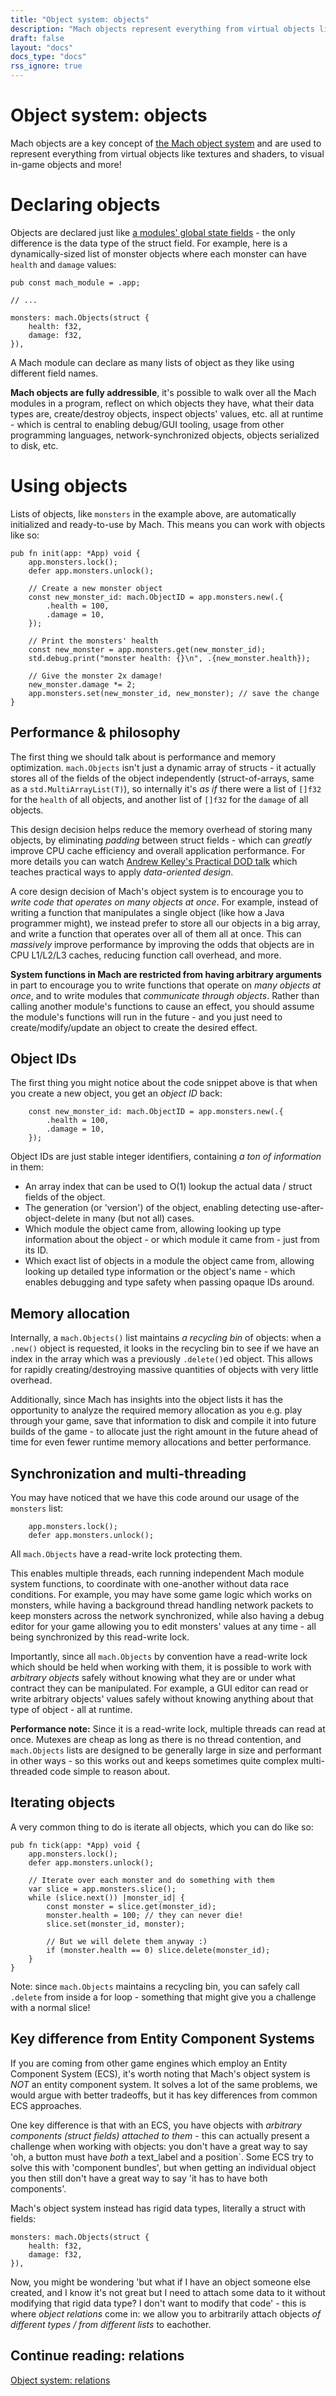 ```yaml
---
title: "Object system: objects"
description: "Mach objects represent everything from virtual objects like textures and shaders, to visual in-game objects and more!"
draft: false
layout: "docs"
docs_type: "docs"
rss_ignore: true
---
```


# Object system: objects

Mach objects are a key concept of [the Mach object system](../) and are used to represent everything from virtual objects like textures and shaders, to visual in-game objects and more! 

# Declaring objects

Objects are declared just like [a modules' global state fields](../modules#modules-can-have-_global-state_) - the only difference is the data type of the struct field. For example, here is a dynamically-sized list of monster objects where each monster can have `health` and `damage` values:

```zig
pub const mach_module = .app;

// ...

monsters: mach.Objects(struct {
    health: f32,
    damage: f32,
}),
```

A Mach module can declare as many lists of object as they like using different field names.

**Mach objects are fully addressible**, it's possible to walk over all the Mach modules in a program, reflect on which objects they have, what their data types are, create/destroy objects, inspect objects' values, etc. all at runtime - which is central to enabling debug/GUI tooling, usage from other programming languages, network-synchronized objects, objects serialized to disk, etc.

# Using objects

Lists of objects, like `monsters` in the example above, are automatically initialized and ready-to-use by Mach. This means you can work with objects like so:

```zig
pub fn init(app: *App) void {
    app.monsters.lock();
    defer app.monsters.unlock();

    // Create a new monster object
    const new_monster_id: mach.ObjectID = app.monsters.new(.{
        .health = 100,
        .damage = 10,
    });

    // Print the monsters' health
    const new_monster = app.monsters.get(new_monster_id);
    std.debug.print("monster health: {}\n", .{new_monster.health});

    // Give the monster 2x damage!
    new_monster.damage *= 2;
    app.monsters.set(new_monster_id, new_monster); // save the change
}
```

## Performance & philosophy

The first thing we should talk about is performance and memory optimization. `mach.Objects` isn't just a dynamic array of structs - it actually stores all of the fields of the object independently (struct-of-arrays, same as a `std.MultiArrayList(T)`), so internally it's _as if_ there were a list of `[]f32` for the `health` of all objects, and another list of `[]f32` for the `damage` of all objects.

This design decision helps reduce the memory overhead of storing many objects, by eliminating _padding_ between struct fields - which can _greatly_ improve CPU cache efficiency and overall application performance. For more details you can watch [Andrew Kelley's Practical DOD talk](https://vimeo.com/649009599) which teaches practical ways to apply _data-oriented design_.

A core design decision of Mach's object system is to encourage you to _write code that operates on many objects at once_. For example, instead of writing a function that manipulates a single object (like how a Java programmer might), we instead prefer to store all our objects in a big array, and write a function that operates over all of them all at once. This can _massively_ improve performance by improving the odds that objects are in CPU L1/L2/L3 caches, reducing function call overhead, and more.

**System functions in Mach are restricted from having arbitrary arguments** in part to encourage you to write functions that operate on _many objects at once_, and to write modules that _communicate through objects_. Rather than calling another module's functions to cause an effect, you should assume the module's functions will run in the future - and you just need to create/modify/update an object to create the desired effect.

## Object IDs

The first thing you might notice about the code snippet above is that when you create a new object, you get an _object ID_ back:

```zig
    const new_monster_id: mach.ObjectID = app.monsters.new(.{
        .health = 100,
        .damage = 10,
    });
```

Object IDs are just stable integer identifiers, containing _a ton of information_ in them:

* An array index that can be used to O(1) lookup the actual data / struct fields of the object.
* The generation (or 'version') of the object, enabling detecting use-after-object-delete in many (but not all) cases.
* Which module the object came from, allowing looking up type information about the object - or which module it came from - just from its ID.
* Which exact list of objects in a module the object came from, allowing looking up detailed type information or the object's name - which enables debugging and type safety when passing opaque IDs around.

## Memory allocation

Internally, a `mach.Objects()` list maintains _a recycling bin_ of objects: when a `.new()` object is requested, it looks in the recycling bin to see if we have an index in the array which was a previously `.delete()`ed object. This allows for rapidly creating/destroying massive quantities of objects with very little overhead.

Additionally, since Mach has insights into the object lists it has the opportunity to analyze the required memory allocation as you e.g. play through your game, save that information to disk and compile it into future builds of the game - to allocate just the right amount in the future ahead of time for even fewer runtime memory allocations and better performance.

## Synchronization and multi-threading

You may have noticed that we have this code around our usage of the `monsters` list:

```zig
    app.monsters.lock();
    defer app.monsters.unlock();
```

All `mach.Objects` have a read-write lock protecting them.

This enables multiple threads, each running independent Mach module system functions, to coordinate with one-another without data race conditions. For example, you may have some game logic which works on monsters, while having a background thread handling network packets to keep monsters across the network synchronized, while also having a debug editor for your game allowing you to edit monsters' values at any time - all being synchronized by this read-write lock.

Importantly, since all `mach.Objects` by convention have a read-write lock which should be held when working with them, it is possible to work with _arbitrary objects_ safely without knowing what they are or under what contract they can be manipulated. For example, a GUI editor can read or write arbitrary objects' values safely without knowing anything about that type of object - all at runtime.

**Performance note:** Since it is a read-write lock, multiple threads can read at once. Mutexes are cheap as long as there is no thread contention, and `mach.Objects` lists are designed to be generally large in size and performant in other ways - so this works out and keeps sometimes quite complex multi-threaded code simple to reason about.

## Iterating objects

A very common thing to do is iterate all objects, which you can do like so:

```zig
pub fn tick(app: *App) void {
    app.monsters.lock();
    defer app.monsters.unlock();

    // Iterate over each monster and do something with them
    var slice = app.monsters.slice();
    while (slice.next()) |monster_id| {
        const monster = slice.get(monster_id);
        monster.health = 100; // they can never die!
        slice.set(monster_id, monster);

        // But we will delete them anyway :)
        if (monster.health == 0) slice.delete(monster_id);
    }
}
```

Note: since `mach.Objects` maintains a recycling bin, you can safely call `.delete` from inside a for loop - something that might give you a challenge with a normal slice!

## Key difference from Entity Component Systems

If you are coming from other game engines which employ an Entity Component System (ECS), it's worth noting that Mach's object system is _NOT_ an entity component system. It solves a lot of the same problems, we would argue with better tradeoffs, but it has key differences from common ECS approaches.

One key difference is that with an ECS, you have objects with _arbitrary components (struct fields) attached to them_ - this can actually present a challenge when working with objects: you don't have a great way to say 'oh, a button must have _both_ a text_label and a position`. Some ECS try to solve this with 'component bundles', but when getting an individual object you then still don't have a great way to say 'it has to have both components'.

Mach's object system instead has rigid data types, literally a struct with fields:

```zig
monsters: mach.Objects(struct {
    health: f32,
    damage: f32,
}),
```

Now, you might be wondering 'but what if I have an object someone else created, and I know it's not great but I need to attach some data to it without modifying that rigid data type? I don't want to modify that code' - this is where _object relations_ come in: we allow you to arbitrarily attach objects _of different types / from different lists_ to eachother.

## Continue reading: relations

[Object system: relations](../relations)
